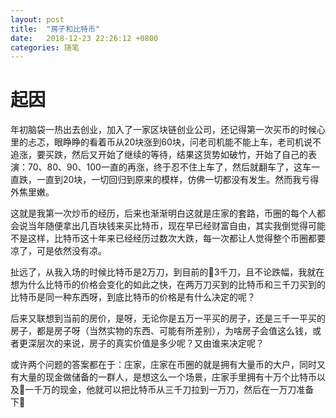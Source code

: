 ```yaml
---
layout: post
title:  "房子和比特币"
date:   2018-12-23 22:26:12 +0800
categories: 随笔
---
```



# 起因
年初脑袋一热出去创业，加入了一家区块链创业公司，还记得第一次买币的时候心里的忐忑，眼睁睁的看着币从20块涨到60块，问老司机能不能上车，老司机说不追涨，要买跌，然后又开始了继续的等待，结果这货势如破竹，开始了自己的表演：70、80、90、100一直的再涨，终于忍不住上车了，然后就翻车了，这车一直跌，一直到20块，一切回归到原来的模样，仿佛一切都没有发生。然而我亏得外焦里嫩。

这就是我第一次炒币的经历，后来也渐渐明白这就是庄家的套路，币圈的每个人都会说当年随便拿出几百块钱来买比特币，现在早已经财富自由，其实我倒觉得可能不是这样，比特币这十年来已经经历过数次大跌，每一次都让人觉得整个币圈都要凉了，可是依然没有凉。

扯远了，从我入场的时候比特币是2万刀，到目前的3千刀，且不论跌幅，我就在想为什么比特币的价格会变化的如此之快，在两万刀买到的比特币和三千刀买到的比特币是同一种东西呀，到底比特币的价格是有什么决定的呢？

后来又联想到当前的房价，是呀，无论你是五万一平买的房子，还是三千一平买的房子，都是房子呀（当然实物的东西、可能有所差别），为啥房子会值这么钱，或者更深层次的来说，房子的真实价值是多少呢？又由谁来决定呢？

或许两个问题的答案都在于：庄家，庄家在币圈的就是拥有大量币的大户，同时又有大量的现金做储备的一群人，是想这么一个场景，庄家手里拥有十万个比特币以及一千万的现金，他就可以把比特币从三千刀拉到一万刀，然后在一万刀准备下